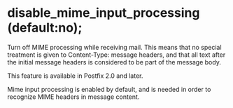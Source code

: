 # disable_mime_input_processing (default:no); 


Turn off MIME processing while receiving mail. This means that no
special treatment is given to Content-Type: message headers, and
that all text after the initial message headers is considered to
be part of the message body.



This feature is available in Postfix 2.0 and later.



Mime input processing is enabled by default, and is needed in order
to recognize MIME headers in message content.



